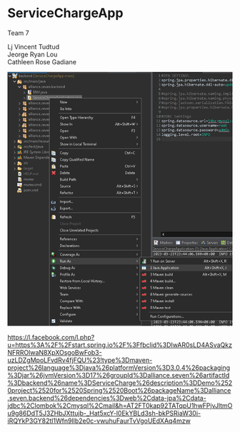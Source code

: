 # ServiceChargeApp
 
Team 7

Lj Vincent Tudtud
<br>Jeorge Ryan Lou
<br>Cathleen Rose Gadiane

![Setup Screenshot](/guide_images/runApp.png) 

https://l.facebook.com/l.php?u=https%3A%2F%2Fstart.spring.io%2F%3Ffbclid%3DIwAR0sLD4ASvaQkzNFRROlwaN8XpXOsgoBwFob3-uzLDZgMpoLFvdRv4fjFQU%23!type%3Dmaven-project%26language%3Djava%26platformVersion%3D3.0.4%26packaging%3Djar%26jvmVersion%3D17%26groupId%3Dalliance.seven%26artifactId%3Dbackend%26name%3DServiceCharge%26description%3DDemo%2520project%2520for%2520Spring%2520Boot%26packageName%3Dalliance.seven.backend%26dependencies%3Dweb%2Cdata-jpa%2Cdata-jdbc%2Clombok%2Cmysql%2Cmail&h=AT2FT0kap92TATqpU1hwFPjvJltmOu9g86DdT5J3ZHbJXttujb-_Hat5xcY-l0EkYBLd3sh-bkPSRiaW30i-iRQYkP3GY82tl1Wfn9Ilb2e0c-vwuhuFaurTvVgoUEdXAq4mzw
